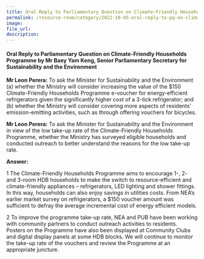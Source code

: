 ```yaml
---  
title: Oral Reply to Parliamentary Question on Climate-Friendly Households Programme by Mr Baey Yam Keng, Senior Parliamentary Secretary for Sustainability and the Environment
permalink: /resource-room/category/2022-10-05-oral-reply-to-pq-on-climate-friendly-households-programme/
image:  
file_url:  
description:  
---  
```

#### Oral Reply to Parliamentary Question on Climate-Friendly Households Programme by Mr Baey Yam Keng, Senior Parliamentary Secretary for Sustainability and the Environment

**Mr Leon Perera:** To ask the Minister for Sustainability and the Environment (a) whether the Ministry will consider increasing the value of the $150 Climate-Friendly Households Programme e-voucher for energy-efficient refrigerators given the significantly higher cost of a 3-tick refrigerator; and (b) whether the Ministry will consider covering more aspects of residents’ emission-emitting activities, such as through offering vouchers for bicycles.

**Mr Leon Perera:** To ask the Minister for Sustainability and the Environment in view of the low take-up rate of the Climate-Friendly Households Programme, whether the Ministry has surveyed eligible households and conducted outreach to better understand the reasons for the low take-up rate.

**Answer:**

1 The Climate-Friendly Households Programme aims to encourage 1-, 2- and 3-room HDB households to make the switch to resource-efficient and climate-friendly appliances – refrigerators, LED lighting and shower fittings. In this way, households can also enjoy savings in utilities costs. From NEA’s earlier market survey on refrigerators, a $150 voucher amount was sufficient to defray the average incremental cost of energy efficient models.

2 To improve the programme take-up rate, NEA and PUB have been working with community partners to conduct outreach activities to residents. Posters on the Programme have also been displayed at Community Clubs and digital display panels at some HDB blocks. We will continue to monitor the take-up rate of the vouchers and review the Programme at an appropriate juncture.
